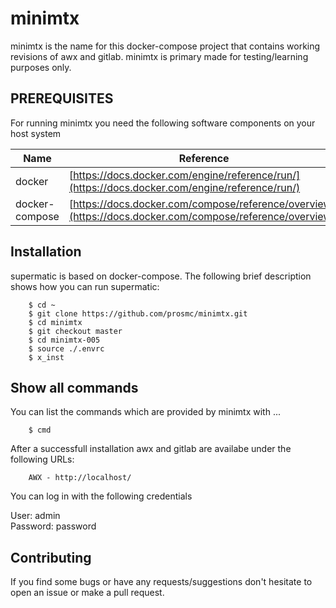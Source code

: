 # minimtx

minimtx is the name for this docker-compose project that contains working revisions of awx and gitlab. minimtx is primary
made for testing/learning purposes only.
 

PREREQUISITES
---
For running minimtx you need the following software components on your host system

Name           | Reference    
-------------- | --------------- 
docker         | [https://docs.docker.com/engine/reference/run/](https://docs.docker.com/engine/reference/run/)
docker-compose | [https://docs.docker.com/compose/reference/overview/](https://docs.docker.com/compose/reference/overview/)       


Installation
---
supermatic is based on docker-compose. The following brief description shows how you can run supermatic:

        $ cd ~
        $ git clone https://github.com/prosmc/minimtx.git
        $ cd minimtx
        $ git checkout master
        $ cd minimtx-005
        $ source ./.envrc
        $ x_inst

Show all commands
---
You can list the commands which are provided by minimtx with ...

        $ cmd

After a successfull installation awx and gitlab are availabe under the following URLs:

        AWX - http://localhost/

You can log in with the following credentials

User: admin <br>
Password: password <br>

Contributing
---
If you find some bugs or have any requests/suggestions don't hesitate to open an issue or make a pull request.

